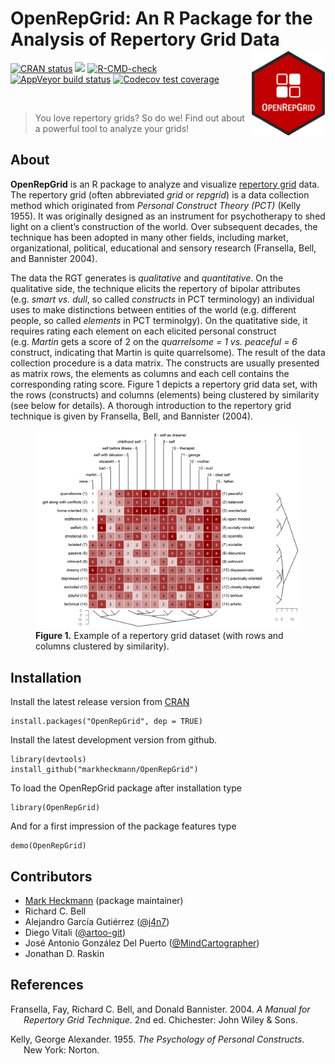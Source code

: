 
<!-- README.md is generated from README.Rmd. Please edit that file -->

# OpenRepGrid: An R Package for the Analysis of Repertory Grid Data <a href="https://docu.openrepgrid.org"><img src="man/figures/logo.png" align="right" height="138" /></a>

<!-- badges: start -->

[![CRAN
status](https://www.r-pkg.org/badges/version/OpenRepGrid)](https://CRAN.R-project.org/package=OpenRepGrid)
[![](https://img.shields.io/badge/devel-v0.1.15-blue.svg)](https://github.com/markheckmann/OpenRepGrid)
[![R-CMD-check](https://github.com/markheckmann/OpenRepGrid/actions/workflows/R-CMD-check.yaml/badge.svg)](https://github.com/markheckmann/OpenRepGrid/actions/workflows/R-CMD-check.yaml)
[![AppVeyor build
status](https://ci.appveyor.com/api/projects/status/github/markheckmann/OpenRepGrid?branch=master&svg=true)](https://ci.appveyor.com/project/markheckmann/OpenRepGrid)
[![Codecov test
coverage](https://codecov.io/gh/markheckmann/OpenRepGrid/branch/master/graph/badge.svg)](https://codecov.io/gh/markheckmann/OpenRepGrid?branch=master)
<!-- badges: end -->

<br>

> You love repertory grids? So do we! Find out about a powerful tool to
> analyze your grids!

## About

**OpenRepGrid** is an R package to analyze and visualize [repertory
grid](https://en.wikipedia.org/wiki/Repertory_grid) data. The repertory
grid (often abbreviated *grid* or *repgrid*) is a data collection method
which originated from *Personal Construct Theory (PCT)* (Kelly 1955). It
was originally designed as an instrument for psychotherapy to shed light
on a client’s construction of the world. Over subsequent decades, the
technique has been adopted in many other fields, including market,
organizational, political, educational and sensory research (Fransella,
Bell, and Bannister 2004).

The data the RGT generates is *qualitative* and *quantitative*. On the
qualitative side, the technique elicits the repertory of bipolar
attributes (e.g. *smart vs. dull*, so called *constructs* in PCT
terminology) an individual uses to make distinctions between entities of
the world (e.g. different people, so called *elements* in PCT
terminolgy). On the quatitative side, it requires rating each element on
each elicited personal construct (e.g. *Martin* gets a score of 2 on the
*quarrelsome = 1 vs. peaceful = 6* construct, indicating that Martin is
quite quarrelsome). The result of the data collection procedure is a
data matrix. The constructs are usually presented as matrix rows, the
elements as columns and each cell contains the corresponding rating
score. Figure 1 depicts a repertory grid data set, with the rows
(constructs) and columns (elements) being clustered by similarity (see
below for details). A thorough introduction to the repertory grid
technique is given by Fransella, Bell, and Bannister (2004).

<figure>
<img src="man/figures/bertin-clustered.png"
alt="Figure 1. Example of a repertory grid dataset (with rows and columns clustered by similarity)." />
<figcaption aria-hidden="true"><strong>Figure 1.</strong> Example of a
repertory grid dataset (with rows and columns clustered by
similarity).</figcaption>
</figure>

## Installation

Install the latest release version from
[CRAN](https://cran.r-project.org/web/packages/OpenRepGrid/index.html)

    install.packages("OpenRepGrid", dep = TRUE)

Install the latest development version from github.

    library(devtools)
    install_github("markheckmann/OpenRepGrid") 

To load the OpenRepGrid package after installation type

    library(OpenRepGrid) 

And for a first impression of the package features type

    demo(OpenRepGrid)

<!-- ## Lifecycle -->
<!-- [![lifecycle](https://img.shields.io/badge/lifecycle-experimental-orange.svg)](https://www.tidyverse.org/lifecycle/#experimental) -->
<!-- `OpenRepGrid` is still in alpha phase. Please be aware that API changes may occur. -->
<!-- ## Citation -->
<!-- If you use OpenRepGrid in your publications, you can cite it as follows.  -->
<!-- > Heckmann, M. (2023). OpenRepGrid: An R package for the analysis of repertory grids. *ZENODO*. doi:10.5281/zenodo.11623, R package version 0.0.15. -->
<!-- [![DOI](https://zenodo.org/badge/doi/10.5281/zenodo.11623.svg)](http://dx.doi.org/10.5281/zenodo.11623) -->

## Contributors

- [Mark Heckmann](https://markheckmann.de) (package maintainer)
- Richard C. Bell
- Alejandro García Gutiérrez ([@j4n7](https://github.com/j4n7))
- Diego Vitali ([@artoo-git](https://github.com/artoo-git))
- José Antonio González Del Puerto
  ([@MindCartographer](https://github.com/MindCartographer))
- Jonathan D. Raskin

## References

<div id="refs" class="references csl-bib-body hanging-indent">

<div id="ref-fransella_manual_2004" class="csl-entry">

Fransella, Fay, Richard C. Bell, and Donald Bannister. 2004. *A Manual
for Repertory Grid Technique*. 2nd ed. Chichester: John Wiley & Sons.

</div>

<div id="ref-kelly_psychology_1955" class="csl-entry">

Kelly, George Alexander. 1955. *The Psychology of Personal Constructs*.
New York: Norton.

</div>

</div>
